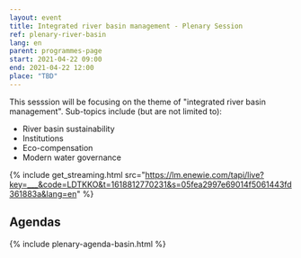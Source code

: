 ```yaml
---
layout: event
title: Integrated river basin management - Plenary Session
ref: plenary-river-basin
lang: en
parent: programmes-page
start: 2021-04-22 09:00
end: 2021-04-22 12:00
place: "TBD"
---
```

This sesssion will be focusing on the theme of "integrated river basin management". Sub-topics include (but are not limited to):

- River basin sustainability
- Institutions
- Eco-compensation
- Modern water governance

{% include get_streaming.html src="https://lm.enewie.com/tapi/live?key=___&code=LDTKKO&t=1618812770231&s=05fea2997e69014f5061443fd361883a&lang=en" %}


## Agendas

{% include plenary-agenda-basin.html %}
